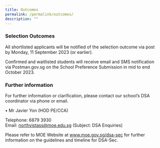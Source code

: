 ```yaml
---
title: Outcomes
permalink: /permalink/outcomes/
description: ""
---
```

### **Selection Outcomes**

All shortlisted applicants will be notified of the selection outcome via post by Monday, 11 September 2023 (or earlier). 

Confirmed and waitlisted students will receive email and SMS notification via Postman.gov.sg on the School Preference Submission in mid to end October 2023.

### **Further information**

For further information or clarification, please contact our school’s DSA coordinator via phone or email. 

•	Mr Javier Yon (HOD PE/CCA) 

Telephone: 	6879 3930 	
Email: 		northvistass@moe.edu.sg (Subject: DSA Enquiries)


Please refer to MOE Website at www.moe.gov.sg/dsa-sec for further information on the guidelines and timeline for DSA-Sec. 